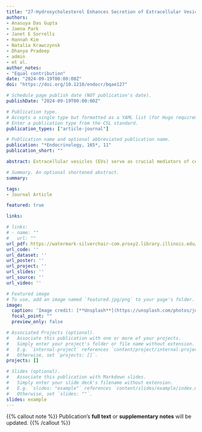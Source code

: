 ```yaml
---
title: "27-Hydroxycholesterol Enhances Secretion of Extracellular Vesicles by ROS-Induced Dysregulation of Lysosomes"
authors:
- Anasuya Das Gupta
- Jaena Park
- Janet E Sorrells
- Hannah Kim
- Natalia Krawczynsk
- Dhanya Pradeep
- admin
- et al.
author_notes:
- "Equal contribution"
date: "2024-09-19T00:00:00Z"
doi: "https://doi.org/10.1210/endocr/bqae127"

# Schedule page publish date (NOT publication's date).
publishDate: "2024-09-19T00:00:00Z"

# Publication type.
# Accepts a single type but formatted as a YAML list (for Hugo requirements).
# Enter a publication type from the CSL standard.
publication_types: ["article-journal"]

# Publication name and optional abbreviated publication name.
publication: "*Endocrinology, 165*, 11"
publication_short: ""

abstract: Extracellular vesicles (EVs) serve as crucial mediators of cell-to-cell communication in normal physiology as well as in diseased states; they have been largely studied in regard to their role in cancer progression. However, the mechanisms by which their biogenesis and secretion are regulated by metabolic or endocrine factors remain unknown. Here, we delineate a mechanism by which EV secretion is regulated by a cholesterol metabolite, 27-hydroxycholesterol (27HC), where treatment of myeloid immune cells (RAW 264.7 and J774A.1) with 27HC impairs lysosomal homeostasis, leading to shunting of multivesicular bodies (MVBs) away from lysosomal degradation, toward secretion as EVs. This altered lysosomal function is likely caused by mitochondrial dysfunction and subsequent increase in reactive oxygen species (ROS). Interestingly, cotreatment with a mitochondria-targeted antioxidant rescued the lysosomal impairment and attenuated the 27HC-mediated increase in EV secretion. Overall, our findings establish how a cholesterol metabolite regulates EV secretion and paves the way for the development of strategies to regulate cancer progression by controlling EV secretion.

# Summary. An optional shortened abstract.
summary: 

tags:
- Journal Article

featured: true

links:

# links:
# - name: ""
#   url: ""
url_pdf: https://watermark-silverchair-com.proxy2.library.illinois.edu/bqae127.pdf?token=AQECAHi208BE49Ooan9kkhW_Ercy7Dm3ZL_9Cf3qfKAc485ysgAAA4IwggN-BgkqhkiG9w0BBwagggNvMIIDawIBADCCA2QGCSqGSIb3DQEHATAeBglghkgBZQMEAS4wEQQMJvUAhYOXqJVhrWO3AgEQgIIDNSYHomRsphZt19yp619XBL30x4dKRSrbYd-WEEToHGnuJGyR-0ZhmwIAtWHXCZGnyoBEA28hfMJcDLMOr9JdB_nZo83Px6ZE0fJzjh46d5UTFj8prfvlsCTCYzrEyi1kVXQsGgWeeKyETrduY-KeOj7vmxRLe4T-ES8YX52cw3ZUzMMMtsArWN_x7F-F1wmaaiPVOv2DNqzsnWTHnMdwRFEvSgkIO9IijoT36fkojsjOpA5I6zL5uITi94W0zPVATqCyzAqhBkSRvg4sHPFvwwkiEQQj8naSUArAv5cXnn7CxhwrKOe9ZS3phWEik_qBjDAYg39l-00EPxCplR4vLG86lFc-UcZ0r36L_1DURYP0eV9caukuFZCpvGD9yi_NM0z_YkrOwpoReH6NCDxY8aoAzKxqRT54UL00sFYzjBR87xPfJ61vicjwa_cy9-P156Wo4kEXznR-7CAq85seH2f83-w2xerXYiV8Tf3nmlNQGSFETH8Vd2KL45QGEJ5WD83JaUGYOR2fbWMyeCeWJ_VTzI9jSSvaiGGZdNdq29NirsaPvnf8Uh2e3jLI0g14Y4z_AyYj6032ZvY4QjyJ8yka58tNl3VgQlyd59rcqhuNsdBHzX2jJtNY5mIdHtghX1IKjBXkD9aRB9GJN6KRs3skfgEU3h9hEJTB_SJfVu-s1G1TdM4WpaWSgXGKLcZZG5Xl4OSAGTw2J045qlflP0RYr3-i3-OuGvLYH-Z9pmW-eh4s2Oc8kYaS8JTOCB5UYoTNuu6dQvSn_fs4RjJShHYiJtbXpGFov-c39B2Jo-_8o-5CNxqsVOT_tQrgYKxNaOKb5tFt4c-2EXi8WccIlUmEuNehlG2UB7DQHeK2BH8eoHgQdGOVsSIgDqOpgkuVC80IvSC9rkprfILGAWKASOVsJKzaw2o2N4a5ezF6DpO1uj4eA1pI07Yhd8l7ueVyp_TX21R8wV0pUelSytIIgnnAlY6vV4Hwe2ujdWUTjzs5sTEEem_aBWDDsWzdgDg1E74Iv0jlqCAXVILlk9ae9NvehItc6iw5eN5QP4dI6Q7DNy1cVq9gFUW4tfCmyS4xz-fw8TbR
url_code: ''
url_dataset: ''
url_poster: ''
url_project: ''
url_slides: ''
url_source: ''
url_video: ''

# Featured image
# To use, add an image named `featured.jpg/png` to your page's folder. 
image:
  caption: 'Image credit: [**Unsplash**](https://unsplash.com/photos/jdD8gXaTZsc)'
  focal_point: ""
  preview_only: false

# Associated Projects (optional).
#   Associate this publication with one or more of your projects.
#   Simply enter your project's folder or file name without extension.
#   E.g. `internal-project` references `content/project/internal-project/index.md`.
#   Otherwise, set `projects: []`.
projects: []

# Slides (optional).
#   Associate this publication with Markdown slides.
#   Simply enter your slide deck's filename without extension.
#   E.g. `slides: "example"` references `content/slides/example/index.md`.
#   Otherwise, set `slides: ""`.
slides: example
---
```


{{% callout note %}}
Publication’s **full text** or **supplementary notes** will be updated.
{{% /callout %}}

